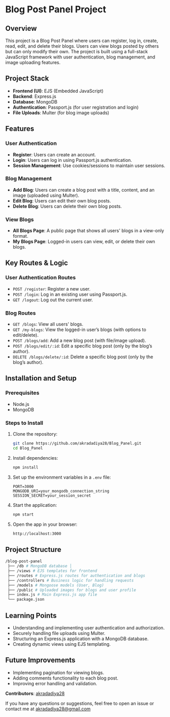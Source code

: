 # Blog Post Panel Project

## Overview

This project is a Blog Post Panel where users can register, log in, create, read, edit, and delete their blogs. Users can view blogs posted by others but can only modify their own. The project is built using a full-stack JavaScript framework with user authentication, blog management, and image uploading features.

## Project Stack

- **Frontend (UI)**: EJS (Embedded JavaScript)
- **Backend**: Express.js
- **Database**: MongoDB
- **Authentication**: Passport.js (for user registration and login)
- **File Uploads**: Multer (for blog image uploads)

## Features

### User Authentication

- **Register**: Users can create an account.
- **Login**: Users can log in using Passport.js authentication.
- **Session Management**: Use cookies/sessions to maintain user sessions.

### Blog Management

- **Add Blog**: Users can create a blog post with a title, content, and an image (uploaded using Multer).
- **Edit Blog**: Users can edit their own blog posts.
- **Delete Blog**: Users can delete their own blog posts.

### View Blogs

- **All Blogs Page**: A public page that shows all users' blogs in a view-only format.
- **My Blogs Page**: Logged-in users can view, edit, or delete their own blogs.

## Key Routes & Logic

### User Authentication Routes

- `POST /register`: Register a new user.
- `POST /login`: Log in an existing user using Passport.js.
- `GET /logout`: Log out the current user.

### Blog Routes

- `GET /blogs`: View all users' blogs.
- `GET /my-blogs`: View the logged-in user’s blogs (with options to edit/delete).
- `POST /blogs/add`: Add a new blog post (with file/image upload).
- `POST /blogs/edit/:id`: Edit a specific blog post (only by the blog’s author).
- `DELETE /blogs/delete/:id`: Delete a specific blog post (only by the blog’s author).

## Installation and Setup

### Prerequisites

- Node.js
- MongoDB

### Steps to Install

1. Clone the repository:

   ```bash
   git clone https://github.com/akradadiya28/Blog_Panel.git
   cd Blog_Panel
   ```

2. Install dependencies:

   ```bash
   npm install
   ```

3. Set up the environment variables in a `.env` file:

   ```plaintext
   PORT=3000
   MONGODB_URI=your_mongodb_connection_string
   SESSION_SECRET=your_session_secret
   ```

4. Start the application:

   ```bash
   npm start
   ```

5. Open the app in your browser:
   ```bash
   http://localhost:3000
   ```

## Project Structure

```bash
/blog-post-panel
 ├── /db # MongoDB database │
 ├── /views # EJS templates for frontend
 ├── /routes # Express.js routes for authentication and blogs
 ├── /controllers # Business logic for handling requests
 ├── /models # Mongoose models (User, Blog)
 ├── /public # Uploaded images for blogs and user profile
 ├── index.js # Main Express.js app file
 └── package.json
```

## Learning Points

- Understanding and implementing user authentication and authorization.
- Securely handling file uploads using Multer.
- Structuring an Express.js application with a MongoDB database.
- Creating dynamic views using EJS templating.

## Future Improvements

- Implementing pagination for viewing blogs.
- Adding comments functionality to each blog post.
- Improving error handling and validation.

**Contributors**: [akradadiya28](https://github.com/akradadiya28)

If you have any questions or suggestions, feel free to open an issue or contact me at akradadiya28@gmail.com
